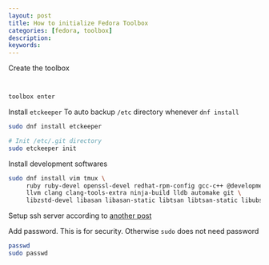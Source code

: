 ```yaml
---
layout: post
title: How to initialize Fedora Toolbox
categories: [fedora, toolbox]
description:
keywords:
---
```


Create the toolbox

```sh


toolbox enter
```

Install `etckeeper`
To auto backup `/etc` directory whenever `dnf install`

```sh
sudo dnf install etckeeper

# Init /etc/.git directory
sudo etckeeper init
```

Install development softwares

```sh
sudo dnf install vim tmux \
     ruby ruby-devel openssl-devel redhat-rpm-config gcc-c++ @development-tools \
     llvm clang clang-tools-extra ninja-build lldb automake git \
     libzstd-devel libasan libasan-static libtsan libtsan-static libubsan libubsan-static
```

Setup ssh server according to [another post](../../../../2023/11/08/fedora-toolbox-ssh/)

Add password. This is for security. Otherwise `sudo` does not need password

```sh
passwd
sudo passwd
```

